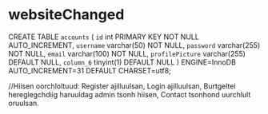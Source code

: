 # websiteChanged

CREATE TABLE `accounts` (
  `id` int PRIMARY KEY NOT NULL AUTO_INCREMENT,
  `username` varchar(50) NOT NULL,
  `password` varchar(255) NOT NULL,
  `email` varchar(100) NOT NULL,
  `profilePicture` varchar(255) DEFAULT NULL,
  `column_6` tinyint(1) DEFAULT NULL
) ENGINE=InnoDB AUTO_INCREMENT=31 DEFAULT CHARSET=utf8;

//Hiisen oorchloltuud: Register ajilluulsan, Login ajilluulsan, Burtgeltei hereglegchdiig haruuldag admin tsonh hiisen, Contact tsonhond uurchlult oruulsan.
